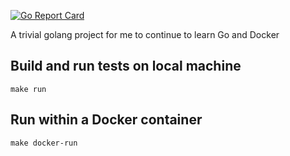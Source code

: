[![Go Report Card](http://goreportcard.com/badge/spohnan/ws-test-01)](http://goreportcard.com/report/spohnan/ws-test-01)

A trivial golang project for me to continue to learn Go and Docker

Build and run tests on local machine
------------------------------------
```
make run
```

Run within a Docker container
-----------------------------
```
make docker-run
```